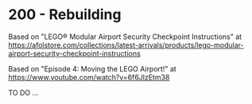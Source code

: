 # 200 - Rebuilding

Based on "LEGO® Modular Airport Security Checkpoint Instructions" at https://afolstore.com/collections/latest-arrivals/products/lego-modular-airport-security-checkpoint-instructions

Based on "Episode 4: Moving the LEGO Airport!" at https://www.youtube.com/watch?v=6f6JlzEtm38

TO DO ...
